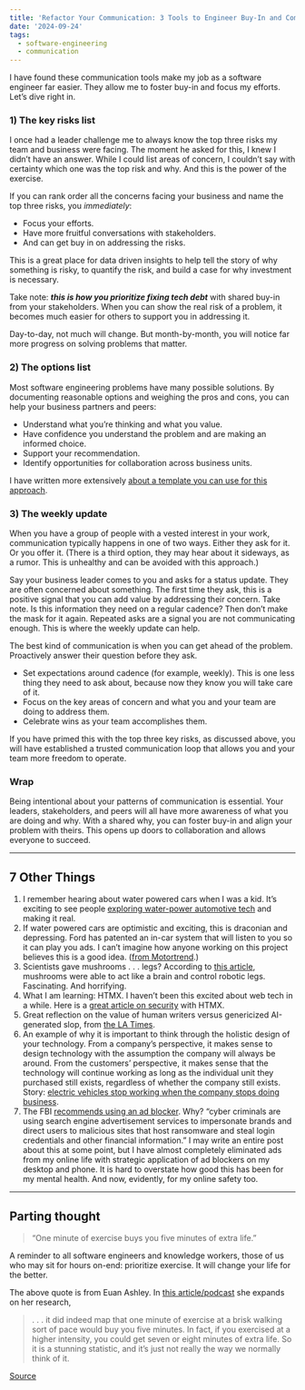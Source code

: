 ```yaml
---
title: 'Refactor Your Communication: 3 Tools to Engineer Buy-In and Commitment'
date: '2024-09-24'
tags: 
  - software-engineering
  - communication
---
```


I have found these communication tools make my job as a software engineer far easier. They allow me to foster buy-in and focus my efforts. Let’s dive right in.

### 1) The key risks list

I once had a leader challenge me to always know the top three risks my team and business were facing. The moment he asked for this, I knew I didn’t have an answer. While I could list areas of concern, I couldn’t say with certainty which one was the top risk and why. And this is the power of the exercise.

If you can rank order all the concerns facing your business and name the top three risks, you *immediately*:

- Focus your efforts.
- Have more fruitful conversations with stakeholders.
- And can get buy in on addressing the risks.

This is a great place for data driven insights to help tell the story of why something is risky, to quantify the risk, and build a case for why investment is necessary.

Take note: ***this is how you prioritize fixing tech debt*** with shared buy-in from your stakeholders. When you can show the real risk of a problem, it becomes much easier for others to support you in addressing it.

Day-to-day, not much will change. But month-by-month, you will notice far more progress on solving problems that matter.

### 2) The options list

Most software engineering problems have many possible solutions. By documenting reasonable options and weighing the pros and cons, you can help your business partners and peers:

- Understand what you’re thinking and what you value.
- Have confidence you understand the problem and are making an informed choice.
- Support your recommendation.
- Identify opportunities for collaboration across business units.

I have written more extensively [about a template you can use for this approach](https://www.linkedin.com/posts/---jonathan-beebe---_i-have-a-problem-solving-template-that-never-activity-7009140185359601665-u6Rv/).

### 3) The weekly update

When you have a group of people with a vested interest in your work, communication typically happens in one of two ways. Either they ask for it. Or you offer it. (There is a third option, they may hear about it sideways, as a rumor. This is unhealthy and can be avoided with this approach.)

Say your business leader comes to you and asks for a status update. They are often concerned about something. The first time they ask, this is a positive signal that you can add value by addressing their concern. Take note. Is this information they need on a regular cadence? Then don’t make the mask for it again. Repeated asks are a signal you are not communicating enough. This is where the weekly update can help.

The best kind of communication is when you can get ahead of the problem. Proactively answer their question before they ask.

- Set expectations around cadence (for example, weekly). This is one less thing they need to ask about, because now they know you will take care of it.
- Focus on the key areas of concern and what you and your team are doing to address them.
- Celebrate wins as your team accomplishes them.

If you have primed this with the top three key risks, as discussed above, you will have established a trusted communication loop that allows you and your team more freedom to operate.

### Wrap

Being intentional about your patterns of communication is essential. Your leaders, stakeholders, and peers will all have more awareness of what you are doing and why. With a shared why, you can foster buy-in and align your problem with theirs. This opens up doors to collaboration and allows everyone to succeed.

***

## 7 Other Things

1. I remember hearing about water powered cars when I was a kid. It’s exciting to see people [exploring water-power automotive tech](https://www.eldiario24.com/en/water-car-end-gasoline/114/) and making it real.
2. If water powered cars are optimistic and exciting, this is draconian and depressing. Ford has patented an in-car system that will listen to you so it can play you ads. I can’t imagine how anyone working on this project believes this is a good idea. ([from Motortrend](https://www.motortrend.com/news/ford-in-vehicle-advertising-patent/).)
3. Scientists gave mushrooms . . . legs? According to [this article](https://www.independent.co.uk/tech/robot-mushroom-biohybrid-robotics-cornell-b2606970.html), mushrooms were able to act like a brain and control robotic legs. Fascinating. And horrifying.
4. What I am learning: HTMX. I haven’t been this excited about web tech in a while. Here is a [great article on security](https://htmx.org/essays/web-security-basics-with-htmx/) with HTMX.
5. Great reflection on the value of human writers versus genericized AI-generated slop, from [the LA Times](https://www.latimes.com/socal/daily-pilot/opinion/story/2024-04-09/a-word-please-coffee-shop-prompt-stirs-chatgpt-to-brew-up-bland-copy).
6. An example of why it is important to think through the holistic design of your technology. From a company’s perspective, it makes sense to design technology with the assumption the company will always be around. From the customers’ perspective, it makes sense that the technology will continue working as long as the individual unit they purchased still exists, regardless of whether the company still exists. Story: [electric vehicles stop working when the company stops doing business](https://restofworld.org/2024/ev-company-shutdowns-china/).
7. The FBI [recommends using an ad blocker](https://www.ic3.gov/Media/Y2022/PSA221221). Why? “cyber criminals are using search engine advertisement services to impersonate brands and direct users to malicious sites that host ransomware and steal login credentials and other financial information.” I may write an entire post about this at some point, but I have almost completely eliminated ads from my online life with strategic application of ad blockers on my desktop and phone. It is hard to overstate how good this has been for my mental health. And now, evidently, for my online safety too.

***

## Parting thought

> “One minute of exercise buys you five minutes of extra life.”

A reminder to all software engineers and knowledge workers, those of us who may sit for hours on-end: prioritize exercise. It will change your life for the better.

The above quote is from Euan Ashley. In [this article/podcast](https://www.theringer.com/2024/8/30/24231888/importance-of-exercise-medical-intervention-cardiovascular-health) she expands on her research,

> . . . it did indeed map that one minute of exercise at a brisk walking sort of pace would buy you five minutes. In fact, if you exercised at a higher intensity, you could get seven or eight minutes of extra life. So it is a stunning statistic, and it’s just not really the way we normally think of it.

[Source](https://www.theringer.com/2024/8/30/24231888/importance-of-exercise-medical-intervention-cardiovascular-health)